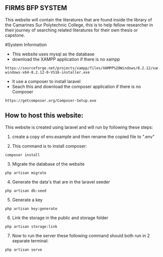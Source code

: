 
## FIRMS BFP SYSTEM

This website will contain the literatures that are found inside the library of the Camarines Sur Polytechnic College, this is to help fellow researcher in their journey of searching related literatures for their own thesis or capstone.

#System Information

- This website uses mysql as the database
- download the XAMPP application if there is no xampp
```
https://sourceforge.net/projects/xampp/files/XAMPP%20Windows/8.2.12/xampp-windows-x64-8.2.12-0-VS16-installer.exe
```
- It use a composer to install laravel
- Seach this and download the composer application if there is no Composer
```
https://getcomposer.org/Composer-Setup.exe
```
## How to host this website:

This website is created using laravel and will run by following these steps:

1. create a copy of env.example and then rename the copied file to ".env"

2. This command is to install composer:
```
composer install
```
3. Migrate the database of the website
```
php artisan migrate
```
4. Generate the data's that are in the laravel seeder
```
php artisan db:seed
```
5. Generate a key 
```
php artisan key:generate
```
6. Link the storage in the public and storage folder
```
php artisan storage:link
```
7. Now to run the server these following command should both run in 2 separate terminal:
```
php artisan serve
```
